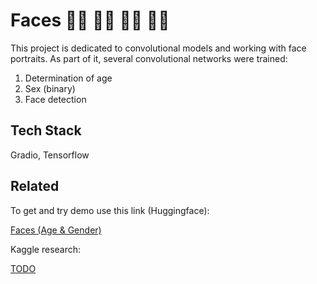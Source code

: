 
# Faces 👱‍♂️ 👩‍🦳 🧑‍🦳 👨‍🦳

This project is dedicated to convolutional models and working with face portraits.
As part of it, several convolutional networks were trained:
  1) Determination of age
  2) Sex (binary)
  3) Face detection


## Tech Stack

Gradio, Tensorflow


## Related

To get and try demo use this link (Huggingface):

[Faces (Age & Gender)](https://huggingface.co/spaces/VanShingel/AgeGender)

Kaggle research:

[TODO]()
